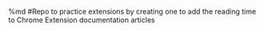 %md
#Repo to practice extensions by creating one to add the reading time to Chrome Extension documentation articles

